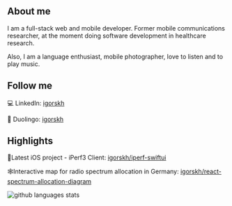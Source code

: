 ## About me
I am a full-stack web and mobile developer. Former mobile communications researcher, at the moment doing software development in healthcare research.

Also, I am a language enthusiast, mobile photographer, love to listen and to play music.

## Follow me

💻 LinkedIn: [igorskh](https://linkedin.com/in/igorskh)

🦉 Duolingo: [igorskh](https://duolingo.com/igorskh)

## Highlights
🍏Latest iOS project - iPerf3 Client: [igorskh/iperf-swiftui](https://github.com/igorskh/iperf-swiftui)

🕸Interactive map for radio spectrum allocation in Germany: [igorskh/react-spectrum-allocation-diagram](https://github.com/igorskh/react-spectrum-allocation-diagram)

![github languages stats](https://github-readme-stats.vercel.app/api/top-langs/?username=igorskh&layout=compact&theme=blue-green&hide=c,html)
